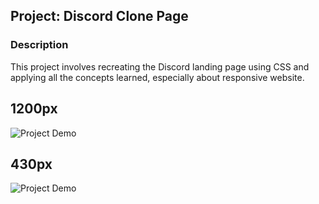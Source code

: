 ## Project: Discord Clone Page

### Description

This project involves recreating the Discord landing page using CSS and applying all the concepts learned, especially about responsive website.

## 1200px
![Project Demo](assets/images/projectDone/1200px.gif)


## 430px
![Project Demo](assets/images/projectDone/430px.gif)

